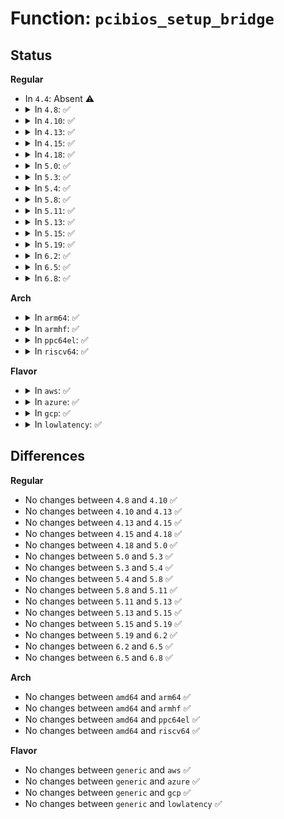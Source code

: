 # Function: <code>pcibios_setup_bridge</code>

## Status
<b>Regular</b>
<ul>
<li>
In <code>4.4</code>: Absent ⚠️
</li>
<li>
<details>
<summary>In <code>4.8</code>: ✅</summary>

```c
void pcibios_setup_bridge(struct pci_bus *bus, long unsigned int type);
```

**Collision:** Unique Global

**Inline:** No

**Transformation:** False

**Instances:**

```
In drivers/pci/setup-bus.c (ffffffff8148afc0)
Location: drivers/pci/setup-bus.c:698
Inline: False
Direct callers:
  - drivers/pci/setup-bus.c:pci_assign_unassigned_bridge_resources
  - drivers/pci/setup-bus.c:pci_assign_unassigned_bridge_resources
  - drivers/pci/setup-bus.c:__pci_bus_assign_resources
```
**Symbols:**

```
ffffffff8148afc0-ffffffff8148afcb: pcibios_setup_bridge (STB_WEAK)
```
</details>
</li>
<li>
<details>
<summary>In <code>4.10</code>: ✅</summary>

```c
void pcibios_setup_bridge(struct pci_bus *bus, long unsigned int type);
```

**Collision:** Unique Global

**Inline:** No

**Transformation:** False

**Instances:**

```
In drivers/pci/setup-bus.c (ffffffff814ac7b0)
Location: drivers/pci/setup-bus.c:699
Inline: False
Direct callers:
  - drivers/pci/setup-bus.c:pci_assign_unassigned_bridge_resources
  - drivers/pci/setup-bus.c:pci_assign_unassigned_bridge_resources
  - drivers/pci/setup-bus.c:__pci_bus_assign_resources
```
**Symbols:**

```
ffffffff814ac7b0-ffffffff814ac7bb: pcibios_setup_bridge (STB_WEAK)
```
</details>
</li>
<li>
<details>
<summary>In <code>4.13</code>: ✅</summary>

```c
void pcibios_setup_bridge(struct pci_bus *bus, long unsigned int type);
```

**Collision:** Unique Global

**Inline:** No

**Transformation:** False

**Instances:**

```
In drivers/pci/setup-bus.c (ffffffff814b6b30)
Location: drivers/pci/setup-bus.c:690
Inline: False
Direct callers:
  - drivers/pci/setup-bus.c:pci_assign_unassigned_bridge_resources
  - drivers/pci/setup-bus.c:pci_assign_unassigned_bridge_resources
  - drivers/pci/setup-bus.c:__pci_bus_assign_resources
```
**Symbols:**

```
ffffffff814b6b30-ffffffff814b6b3b: pcibios_setup_bridge (STB_WEAK)
```
</details>
</li>
<li>
<details>
<summary>In <code>4.15</code>: ✅</summary>

```c
void pcibios_setup_bridge(struct pci_bus *bus, long unsigned int type);
```

**Collision:** Unique Global

**Inline:** No

**Transformation:** False

**Instances:**

```
In drivers/pci/setup-bus.c (ffffffff814f6c80)
Location: drivers/pci/setup-bus.c:690
Inline: False
Direct callers:
  - drivers/pci/setup-bus.c:pci_reassign_bridge_resources
  - drivers/pci/setup-bus.c:pci_reassign_bridge_resources
  - drivers/pci/setup-bus.c:__pci_bridge_assign_resources
  - drivers/pci/setup-bus.c:__pci_bus_assign_resources
```
**Symbols:**

```
ffffffff814f6c80-ffffffff814f6c8b: pcibios_setup_bridge (STB_WEAK)
```
</details>
</li>
<li>
<details>
<summary>In <code>4.18</code>: ✅</summary>

```c
void pcibios_setup_bridge(struct pci_bus *bus, long unsigned int type);
```

**Collision:** Unique Global

**Inline:** No

**Transformation:** False

**Instances:**

```
In drivers/pci/setup-bus.c (ffffffff81527800)
Location: drivers/pci/setup-bus.c:685
Inline: False
Direct callers:
  - drivers/pci/setup-bus.c:pci_reassign_bridge_resources
  - drivers/pci/setup-bus.c:pci_reassign_bridge_resources
  - drivers/pci/setup-bus.c:__pci_bridge_assign_resources
  - drivers/pci/setup-bus.c:__pci_bus_assign_resources
```
**Symbols:**

```
ffffffff81527800-ffffffff8152780b: pcibios_setup_bridge (STB_WEAK)
```
</details>
</li>
<li>
<details>
<summary>In <code>5.0</code>: ✅</summary>

```c
void pcibios_setup_bridge(struct pci_bus *bus, long unsigned int type);
```

**Collision:** Unique Global

**Inline:** No

**Transformation:** False

**Instances:**

```
In drivers/pci/setup-bus.c (ffffffff8153d690)
Location: drivers/pci/setup-bus.c:685
Inline: False
Direct callers:
  - drivers/pci/setup-bus.c:pci_reassign_bridge_resources
  - drivers/pci/setup-bus.c:pci_reassign_bridge_resources
  - drivers/pci/setup-bus.c:__pci_bridge_assign_resources
  - drivers/pci/setup-bus.c:__pci_bus_assign_resources
```
**Symbols:**

```
ffffffff8153d690-ffffffff8153d69b: pcibios_setup_bridge (STB_WEAK)
```
</details>
</li>
<li>
<details>
<summary>In <code>5.3</code>: ✅</summary>

```c
void pcibios_setup_bridge(struct pci_bus *bus, long unsigned int type);
```

**Collision:** Unique Global

**Inline:** No

**Transformation:** False

**Instances:**

```
In drivers/pci/setup-bus.c (ffffffff8156cd30)
Location: drivers/pci/setup-bus.c:682
Inline: False
Direct callers:
  - drivers/pci/setup-bus.c:pci_reassign_bridge_resources
  - drivers/pci/setup-bus.c:pci_reassign_bridge_resources
  - drivers/pci/setup-bus.c:__pci_bridge_assign_resources
  - drivers/pci/setup-bus.c:__pci_bus_assign_resources
```
**Symbols:**

```
ffffffff8156cd30-ffffffff8156cd3b: pcibios_setup_bridge (STB_WEAK)
```
</details>
</li>
<li>
<details>
<summary>In <code>5.4</code>: ✅</summary>

```c
void pcibios_setup_bridge(struct pci_bus *bus, long unsigned int type);
```

**Collision:** Unique Global

**Inline:** No

**Transformation:** False

**Instances:**

```
In drivers/pci/setup-bus.c (ffffffff8158dd10)
Location: drivers/pci/setup-bus.c:682
Inline: False
Direct callers:
  - drivers/pci/setup-bus.c:pci_reassign_bridge_resources
  - drivers/pci/setup-bus.c:pci_reassign_bridge_resources
  - drivers/pci/setup-bus.c:__pci_bridge_assign_resources
  - drivers/pci/setup-bus.c:__pci_bus_assign_resources
```
**Symbols:**

```
ffffffff8158dd10-ffffffff8158dd1b: pcibios_setup_bridge (STB_WEAK)
```
</details>
</li>
<li>
<details>
<summary>In <code>5.8</code>: ✅</summary>

```c
void pcibios_setup_bridge(struct pci_bus *bus, long unsigned int type);
```

**Collision:** Unique Global

**Inline:** No

**Transformation:** False

**Instances:**

```
In drivers/pci/setup-bus.c (ffffffff81635940)
Location: drivers/pci/setup-bus.c:683
Inline: False
Direct callers:
  - drivers/pci/setup-bus.c:pci_reassign_bridge_resources
  - drivers/pci/setup-bus.c:pci_reassign_bridge_resources
  - drivers/pci/setup-bus.c:__pci_bridge_assign_resources
  - drivers/pci/setup-bus.c:__pci_bus_assign_resources
```
**Symbols:**

```
ffffffff81635940-ffffffff8163594b: pcibios_setup_bridge (STB_WEAK)
```
</details>
</li>
<li>
<details>
<summary>In <code>5.11</code>: ✅</summary>

```c
void pcibios_setup_bridge(struct pci_bus *bus, long unsigned int type);
```

**Collision:** Unique Global

**Inline:** No

**Transformation:** False

**Instances:**

```
In drivers/pci/setup-bus.c (ffffffff8165aa00)
Location: drivers/pci/setup-bus.c:684
Inline: False
Direct callers:
  - drivers/pci/setup-bus.c:pci_reassign_bridge_resources
  - drivers/pci/setup-bus.c:pci_reassign_bridge_resources
  - drivers/pci/setup-bus.c:__pci_bridge_assign_resources
  - drivers/pci/setup-bus.c:__pci_bus_assign_resources
```
**Symbols:**

```
ffffffff8165aa00-ffffffff8165aa0b: pcibios_setup_bridge (STB_WEAK)
```
</details>
</li>
<li>
<details>
<summary>In <code>5.13</code>: ✅</summary>

```c
void pcibios_setup_bridge(struct pci_bus *bus, long unsigned int type);
```

**Collision:** Unique Global

**Inline:** No

**Transformation:** False

**Instances:**

```
In drivers/pci/setup-bus.c (ffffffff8163cf40)
Location: drivers/pci/setup-bus.c:684
Inline: False
Direct callers:
  - drivers/pci/setup-bus.c:pci_reassign_bridge_resources
  - drivers/pci/setup-bus.c:pci_reassign_bridge_resources
  - drivers/pci/setup-bus.c:__pci_bridge_assign_resources
  - drivers/pci/setup-bus.c:__pci_bus_assign_resources
```
**Symbols:**

```
ffffffff8163cf40-ffffffff8163cf4b: pcibios_setup_bridge (STB_WEAK)
```
</details>
</li>
<li>
<details>
<summary>In <code>5.15</code>: ✅</summary>

```c
void pcibios_setup_bridge(struct pci_bus *bus, long unsigned int type);
```

**Collision:** Unique Global

**Inline:** No

**Transformation:** False

**Instances:**

```
In drivers/pci/setup-bus.c (ffffffff816ad9a0)
Location: drivers/pci/setup-bus.c:684
Inline: False
Direct callers:
  - drivers/pci/setup-bus.c:pci_reassign_bridge_resources
  - drivers/pci/setup-bus.c:pci_reassign_bridge_resources
  - drivers/pci/setup-bus.c:__pci_bridge_assign_resources
  - drivers/pci/setup-bus.c:__pci_bus_assign_resources
```
**Symbols:**

```
ffffffff816ad9a0-ffffffff816ad9ab: pcibios_setup_bridge (STB_WEAK)
```
</details>
</li>
<li>
<details>
<summary>In <code>5.19</code>: ✅</summary>

```c
void pcibios_setup_bridge(struct pci_bus *bus, long unsigned int type);
```

**Collision:** Unique Global

**Inline:** No

**Transformation:** False

**Instances:**

```
In drivers/pci/setup-bus.c (ffffffff817d0e20)
Location: drivers/pci/setup-bus.c:684
Inline: False
Direct callers:
  - drivers/pci/setup-bus.c:pci_reassign_bridge_resources
  - drivers/pci/setup-bus.c:pci_reassign_bridge_resources
  - drivers/pci/setup-bus.c:__pci_bridge_assign_resources
  - drivers/pci/setup-bus.c:__pci_bus_assign_resources
```
**Symbols:**

```
ffffffff817d0e20-ffffffff817d0e2f: pcibios_setup_bridge (STB_WEAK)
```
</details>
</li>
<li>
<details>
<summary>In <code>6.2</code>: ✅</summary>

```c
void pcibios_setup_bridge(struct pci_bus *bus, long unsigned int type);
```

**Collision:** Unique Global

**Inline:** No

**Transformation:** False

**Instances:**

```
In drivers/pci/setup-bus.c (ffffffff818f11d0)
Location: drivers/pci/setup-bus.c:684
Inline: False
Direct callers:
  - drivers/pci/setup-bus.c:pci_setup_bridge
```
**Symbols:**

```
ffffffff818f11d0-ffffffff818f11df: pcibios_setup_bridge (STB_WEAK)
```
</details>
</li>
<li>
<details>
<summary>In <code>6.5</code>: ✅</summary>

```c
void pcibios_setup_bridge(struct pci_bus *bus, long unsigned int type);
```

**Collision:** Unique Global

**Inline:** No

**Transformation:** False

**Instances:**

```
In drivers/pci/setup-bus.c (ffffffff819345f0)
Location: drivers/pci/setup-bus.c:681
Inline: False
Direct callers:
  - drivers/pci/setup-bus.c:pci_setup_bridge
```
**Symbols:**

```
ffffffff819345f0-ffffffff819345ff: pcibios_setup_bridge (STB_WEAK)
```
</details>
</li>
<li>
<details>
<summary>In <code>6.8</code>: ✅</summary>

```c
void pcibios_setup_bridge(struct pci_bus *bus, long unsigned int type);
```

**Collision:** Unique Global

**Inline:** No

**Transformation:** False

**Instances:**

```
In drivers/pci/setup-bus.c (ffffffff8197d310)
Location: drivers/pci/setup-bus.c:690
Inline: False
Direct callers:
  - drivers/pci/setup-bus.c:pci_setup_bridge
```
**Symbols:**

```
ffffffff8197d310-ffffffff8197d31f: pcibios_setup_bridge (STB_WEAK)
```
</details>
</li>
</ul>
<b>Arch</b>
<ul>
<li>
<details>
<summary>In <code>arm64</code>: ✅</summary>

```c
void pcibios_setup_bridge(struct pci_bus *bus, long unsigned int type);
```

**Collision:** Unique Global

**Inline:** No

**Transformation:** False

**Instances:**

```
In drivers/pci/setup-bus.c (ffff8000106f2ff0)
Location: drivers/pci/setup-bus.c:682
Inline: False
Direct callers:
  - drivers/pci/setup-bus.c:pci_reassign_bridge_resources
  - drivers/pci/setup-bus.c:pci_reassign_bridge_resources
  - drivers/pci/setup-bus.c:__pci_bridge_assign_resources
  - drivers/pci/setup-bus.c:__pci_bus_assign_resources
```
**Symbols:**

```
ffff8000106f2ff0-ffff8000106f3008: pcibios_setup_bridge (STB_WEAK)
```
</details>
</li>
<li>
<details>
<summary>In <code>armhf</code>: ✅</summary>

```c
void pcibios_setup_bridge(struct pci_bus *bus, long unsigned int type);
```

**Collision:** Unique Global

**Inline:** No

**Transformation:** False

**Instances:**

```
In drivers/pci/setup-bus.c (c088da84)
Location: drivers/pci/setup-bus.c:682
Inline: False
Direct callers:
  - drivers/pci/setup-bus.c:pci_reassign_bridge_resources
  - drivers/pci/setup-bus.c:pci_reassign_bridge_resources
  - drivers/pci/setup-bus.c:__pci_bridge_assign_resources
  - drivers/pci/setup-bus.c:__pci_bus_assign_resources
```
**Symbols:**

```
c088da84-c088da9c: pcibios_setup_bridge (STB_WEAK)
```
</details>
</li>
<li>
<details>
<summary>In <code>ppc64el</code>: ✅</summary>

```c
void pcibios_setup_bridge(struct pci_bus *bus, long unsigned int type);
```

**Collision:** Unique Global

**Inline:** No

**Transformation:** False

**Instances:**

```
In arch/powerpc/kernel/pci-common.c (c00000000006d330)
Location: arch/powerpc/kernel/pci-common.c:209
Inline: False
Direct callers:
  - drivers/pci/setup-bus.c:pci_reassign_bridge_resources
  - drivers/pci/setup-bus.c:pci_reassign_bridge_resources
  - drivers/pci/setup-bus.c:__pci_bridge_assign_resources
  - drivers/pci/setup-bus.c:__pci_bus_assign_resources
```
**Symbols:**

```
c00000000006d330-c00000000006d37c: pcibios_setup_bridge (STB_GLOBAL)
```
</details>
</li>
<li>
<details>
<summary>In <code>riscv64</code>: ✅</summary>

```c
void pcibios_setup_bridge(struct pci_bus *bus, long unsigned int type);
```

**Collision:** Unique Global

**Inline:** No

**Transformation:** False

**Instances:**

```
In drivers/pci/setup-bus.c (ffffffe0004c63d4)
Location: drivers/pci/setup-bus.c:682
Inline: False
Direct callers:
  - drivers/pci/setup-bus.c:pci_reassign_bridge_resources
  - drivers/pci/setup-bus.c:pci_reassign_bridge_resources
  - drivers/pci/setup-bus.c:__pci_bridge_assign_resources
  - drivers/pci/setup-bus.c:__pci_bus_assign_resources
```
**Symbols:**

```
ffffffe0004c63d4-ffffffe0004c63ee: pcibios_setup_bridge (STB_WEAK)
```
</details>
</li>
</ul>
<b>Flavor</b>
<ul>
<li>
<details>
<summary>In <code>aws</code>: ✅</summary>

```c
void pcibios_setup_bridge(struct pci_bus *bus, long unsigned int type);
```

**Collision:** Unique Global

**Inline:** No

**Transformation:** False

**Instances:**

```
In drivers/pci/setup-bus.c (ffffffff81581b90)
Location: drivers/pci/setup-bus.c:682
Inline: False
Direct callers:
  - drivers/pci/setup-bus.c:pci_reassign_bridge_resources
  - drivers/pci/setup-bus.c:pci_reassign_bridge_resources
  - drivers/pci/setup-bus.c:__pci_bridge_assign_resources
  - drivers/pci/setup-bus.c:__pci_bus_assign_resources
```
**Symbols:**

```
ffffffff81581b90-ffffffff81581b9b: pcibios_setup_bridge (STB_WEAK)
```
</details>
</li>
<li>
<details>
<summary>In <code>azure</code>: ✅</summary>

```c
void pcibios_setup_bridge(struct pci_bus *bus, long unsigned int type);
```

**Collision:** Unique Global

**Inline:** No

**Transformation:** False

**Instances:**

```
In drivers/pci/setup-bus.c (ffffffff81570970)
Location: drivers/pci/setup-bus.c:682
Inline: False
Direct callers:
  - drivers/pci/setup-bus.c:pci_reassign_bridge_resources
  - drivers/pci/setup-bus.c:pci_reassign_bridge_resources
  - drivers/pci/setup-bus.c:__pci_bridge_assign_resources
  - drivers/pci/setup-bus.c:__pci_bus_assign_resources
```
**Symbols:**

```
ffffffff81570970-ffffffff8157097b: pcibios_setup_bridge (STB_WEAK)
```
</details>
</li>
<li>
<details>
<summary>In <code>gcp</code>: ✅</summary>

```c
void pcibios_setup_bridge(struct pci_bus *bus, long unsigned int type);
```

**Collision:** Unique Global

**Inline:** No

**Transformation:** False

**Instances:**

```
In drivers/pci/setup-bus.c (ffffffff81581a60)
Location: drivers/pci/setup-bus.c:682
Inline: False
Direct callers:
  - drivers/pci/setup-bus.c:pci_reassign_bridge_resources
  - drivers/pci/setup-bus.c:pci_reassign_bridge_resources
  - drivers/pci/setup-bus.c:__pci_bridge_assign_resources
  - drivers/pci/setup-bus.c:__pci_bus_assign_resources
```
**Symbols:**

```
ffffffff81581a60-ffffffff81581a6b: pcibios_setup_bridge (STB_WEAK)
```
</details>
</li>
<li>
<details>
<summary>In <code>lowlatency</code>: ✅</summary>

```c
void pcibios_setup_bridge(struct pci_bus *bus, long unsigned int type);
```

**Collision:** Unique Global

**Inline:** No

**Transformation:** False

**Instances:**

```
In drivers/pci/setup-bus.c (ffffffff8159bf10)
Location: drivers/pci/setup-bus.c:682
Inline: False
Direct callers:
  - drivers/pci/setup-bus.c:pci_reassign_bridge_resources
  - drivers/pci/setup-bus.c:pci_reassign_bridge_resources
  - drivers/pci/setup-bus.c:__pci_bridge_assign_resources
  - drivers/pci/setup-bus.c:__pci_bus_assign_resources
```
**Symbols:**

```
ffffffff8159bf10-ffffffff8159bf1b: pcibios_setup_bridge (STB_WEAK)
```
</details>
</li>
</ul>

## Differences
<b>Regular</b>
<ul>
<li>
No changes between <code>4.8</code> and <code>4.10</code> ✅
</li>
<li>
No changes between <code>4.10</code> and <code>4.13</code> ✅
</li>
<li>
No changes between <code>4.13</code> and <code>4.15</code> ✅
</li>
<li>
No changes between <code>4.15</code> and <code>4.18</code> ✅
</li>
<li>
No changes between <code>4.18</code> and <code>5.0</code> ✅
</li>
<li>
No changes between <code>5.0</code> and <code>5.3</code> ✅
</li>
<li>
No changes between <code>5.3</code> and <code>5.4</code> ✅
</li>
<li>
No changes between <code>5.4</code> and <code>5.8</code> ✅
</li>
<li>
No changes between <code>5.8</code> and <code>5.11</code> ✅
</li>
<li>
No changes between <code>5.11</code> and <code>5.13</code> ✅
</li>
<li>
No changes between <code>5.13</code> and <code>5.15</code> ✅
</li>
<li>
No changes between <code>5.15</code> and <code>5.19</code> ✅
</li>
<li>
No changes between <code>5.19</code> and <code>6.2</code> ✅
</li>
<li>
No changes between <code>6.2</code> and <code>6.5</code> ✅
</li>
<li>
No changes between <code>6.5</code> and <code>6.8</code> ✅
</li>
</ul>
<b>Arch</b>
<ul>
<li>
No changes between <code>amd64</code> and <code>arm64</code> ✅
</li>
<li>
No changes between <code>amd64</code> and <code>armhf</code> ✅
</li>
<li>
No changes between <code>amd64</code> and <code>ppc64el</code> ✅
</li>
<li>
No changes between <code>amd64</code> and <code>riscv64</code> ✅
</li>
</ul>
<b>Flavor</b>
<ul>
<li>
No changes between <code>generic</code> and <code>aws</code> ✅
</li>
<li>
No changes between <code>generic</code> and <code>azure</code> ✅
</li>
<li>
No changes between <code>generic</code> and <code>gcp</code> ✅
</li>
<li>
No changes between <code>generic</code> and <code>lowlatency</code> ✅
</li>
</ul>
